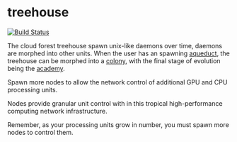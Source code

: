 # treehouse
[![Build Status](https://travis-ci.org/nonsensews/treehouse.svg?branch=master)](https://travis-ci.org/nonsensews/treehouse)

The cloud forest treehouse spawn unix-like daemons over time, daemons are morphed into other units. When the user has an spawning [aqueduct](https://github.com/nonsensews/aqueduct), the treehouse can be morphed into a [colony](https://github.com/nonsensews/colony), with the final stage of evolution being the [academy](https://github.com/nonsensews/academy).

Spawn more nodes to allow the network control of additional GPU and CPU processing units.

Nodes provide granular unit control with in this tropical high-performance computing network infrastructure.

Remember, as your processing units grow in number, you must spawn more nodes to control them.
